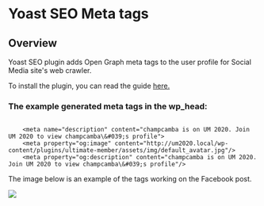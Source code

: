 ---
---
# Yoast SEO Meta tags
Overview
--------

 Yoast SEO plugin adds Open Graph meta tags to the user profile for Social Media site's web crawler.

 To install the plugin, you can read the guide  [here.](/docs-v3/extended/article/1663-download-installation-of-the-basic-extensions)

###  The example generated meta tags in the wp\_head:

```
 
	<meta name="description" content="champcamba is on UM 2020. Join UM 2020 to view champcamba\&#039;s profile">
	<meta property="og:image" content="http://um2020.local/wp-content/plugins/ultimate-member/assets/img/default_avatar.jpg"/>
	<meta property="og:description" content="champcamba is on UM 2020. Join UM 2020 to view champcamba\&#039;s profile"/>
```

 The image below is an example of the tags working on the Facebook post.

  ![](https://s3.amazonaws.com/helpscout.net/docs/assets/561c96629033600a7a36d662/images/61e04e8f79a38f5473fd39fc/file-3Acnl9PnwS.png)
